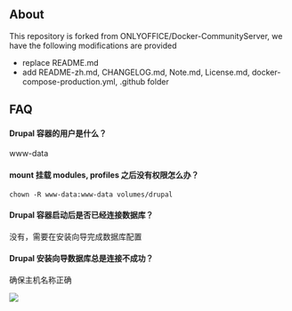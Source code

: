 ## About

This repository is forked from ONLYOFFICE/Docker-CommunityServer, we have the following modifications are provided

* replace README.md
* add README-zh.md, CHANGELOG.md, Note.md, License.md, docker-compose-production.yml, .github folder

## FAQ

#### Drupal 容器的用户是什么？

www-data

#### mount 挂载 modules, profiles 之后没有权限怎么办？

```
chown -R www-data:www-data volumes/drupal
```

#### Drupal 容器启动后是否已经连接数据库？

没有，需要在安装向导完成数据库配置

#### Drupal 安装向导数据库总是连接不成功？

确保主机名称正确  

![](https://libs.websoft9.com/Websoft9/DocsPicture/zh/drupal/drupal-install-db-docker-websoft9.png)
